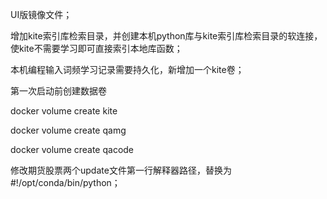 UI版镜像文件；

增加kite索引库检索目录，并创建本机python库与kite索引库检索目录的软连接，使kite不需要学习即可直接索引本地库函数；

本机编程输入词频学习记录需要持久化，新增加一个kite卷；

第一次启动前创建数据卷

docker volume create kite

docker volume create qamg

docker volume create qacode

修改期货股票两个update文件第一行解释器路径，替换为 #!/opt/conda/bin/python；
